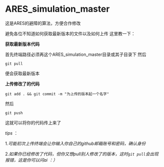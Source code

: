 # ARES_simulation_master

这是ARES的避障的算法，方便合作修改

避免各位不知道如何获取最新版本的文件以及如何上传
这里教一下：

**获取最新版本代码**

首先终端路径必须再这个ARES_simulation_master目录或其子目录下
然后
``` terminal
git pull 
```
便会获取最新版本

**上传修改了的代码**
``` terminal
git add . && git commit -m "为上传的版本起一个名字"
```
然后
```
git push 
```
这就可以将你的代码传上来了

*tips* ：

1.*可能初次上传终端会让你输入你自己的github邮箱账号和密码，确认身份*

2.*如果你已经修改了代码，但你又想pull别人修改了的版本，这时`git pull`会出现报错，这是你可以问ai ：）*